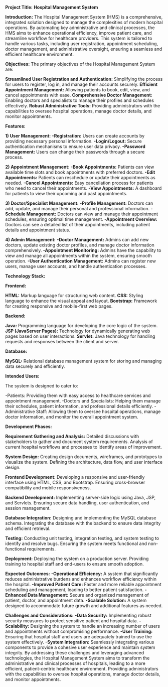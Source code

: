 **Project Title:**
**Hospital Management System**

**Introduction:**
The Hospital Management System (HMS) is a comprehensive, integrated solution designed to manage the complexities of modern hospital operations. 
By automating key administrative and clinical processes, the HMS aims to enhance operational efficiency, improve patient care, and streamline workflow for healthcare providers. 
This system is tailored to handle various tasks, including user registration, appointment scheduling, doctor management, and administrative oversight, ensuring a seamless and efficient healthcare environment.

**Objectives:**
The primary objectives of the Hospital Management System are:

**Streamlined User Registration and Authentication:** Simplifying the process for users to register, log in, and manage their accounts securely.
**Efficient Appointment Management:** Allowing patients to book, edit, view, and cancel appointments with ease.
**Comprehensive Doctor Management:** Enabling doctors and specialists to manage their profiles and schedules effectively.
**Robust Administrative Tools:** Providing administrators with the capabilities to oversee hospital operations, manage doctor details, and monitor appointments.

**Features:**

**1) User Management:**
**-Registration:** Users can create accounts by providing necessary personal information.
**-Login/Logout:** Secure authentication mechanisms to ensure user data privacy.
**-Password Management:** Users can change their passwords through a secure process.

**2) Appointment Management:**
**-Book Appointments:** Patients can view available time slots and book appointments with preferred doctors.
**-Edit Appointments:** Patients can reschedule or update their appointments as needed.
**-Cancel Appointments:** Easy cancellation process for patients who need to cancel their appointments.
**-View Appointments:** A dashboard for patients to view their upcoming and past appointments.

**3) Doctor/Specialist Management:**
**-Profile Management:** Doctors can add, update, and manage their personal and professional information.
**-Schedule Management:** Doctors can view and manage their appointment schedules, ensuring optimal time management.
**-Appointment Overview:** Doctors can see a detailed list of their appointments, including patient details and appointment status.

**4) Admin Management:**
**-Doctor Management:** Admins can add new doctors, update existing doctor profiles, and manage doctor information comprehensively.
**-Appointment Monitoring:** Admins have the capability to view and manage all appointments within the system, ensuring smooth operation.
**-User Authentication Management:** Admins can register new users, manage user accounts, and handle authentication processes.

**Technology Stack:**

**Frontend:**

**HTML:** Markup language for structuring web content.
**CSS:** Styling language to enhance the visual appeal and layout.
**Bootstrap:** Framework for creating responsive and mobile-first web pages.

**Backend:**

**Java:** Programming language for developing the core logic of the system.
**JSP (JavaServer Pages):** Technology for dynamically generating web pages based on user interactions.
**Servlet:** Java technology for handling requests and responses between the client and server.

**Database:**

**MySQL:** Relational database management system for storing and managing data securely and efficiently.

**Intended Users:**

The system is designed to cater to:

-Patients: Providing them with easy access to healthcare services and appointment management.
-Doctors and Specialists: Helping them manage their schedules, patient information, and professional details efficiently.
-Administrative Staff: Allowing them to oversee hospital operations, manage doctor information, and monitor the overall appointment system.

**Development Phases:**

**Requirement Gathering and Analysis:**
Detailed discussions with stakeholders to gather and document system requirements.
Analysis of current hospital workflows and processes to identify areas of improvement.

**System Design:**
Creating design documents, wireframes, and prototypes to visualize the system.
Defining the architecture, data flow, and user interface design.

**Frontend Development:**
Developing a responsive and user-friendly interface using HTML, CSS, and Bootstrap.
Ensuring cross-browser compatibility and mobile responsiveness.

**Backend Development:**
Implementing server-side logic using Java, JSP, and Servlets.
Ensuring secure data handling, user authentication, and session management.

**Database Integration:**
Designing and implementing the MySQL database schema.
Integrating the database with the backend to ensure data integrity and efficient retrieval.

**Testing:**
Conducting unit testing, integration testing, and system testing to identify and resolve bugs.
Ensuring the system meets functional and non-functional requirements.

**Deployment:**
Deploying the system on a production server.
Providing training to hospital staff and end-users to ensure smooth adoption.

**Expected Outcomes:**
**-Operational Efficiency:** A system that significantly reduces administrative burdens and enhances workflow efficiency within the hospital.
**-Improved Patient Care:** Faster and more reliable appointment scheduling and management, leading to better patient satisfaction.
**-Enhanced Data Management:** Secure and organized management of patient, doctor, and appointment data.
**-Scalable Solution:** A system designed to accommodate future growth and additional features as needed.

**Challenges and Considerations:**
**-Data Security:** Implementing robust security measures to protect sensitive patient and hospital data.
**-Scalability:** Designing the system to handle an increasing number of users and appointments without compromising performance.
**-User Training:** Ensuring that hospital staff and users are adequately trained to use the system effectively.
**-System Integration:** Seamlessly integrating various components to provide a cohesive user experience and maintain system integrity.
By addressing these challenges and leveraging advanced technologies, the Hospital Management System aims to transform the administrative and clinical processes of hospitals, leading to a more efficient, patient-centric healthcare environment. 
Providing administrators with the capabilities to oversee hospital operations, manage doctor details, and monitor appointments.
